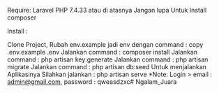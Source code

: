 Require:
Laravel PHP 7.4.33 atau di atasnya
Jangan lupa Untuk Install composer

Install :

Clone Project,
Rubah env.example jadi env dengan command : copy .env.example .env
Jalankan command : composer install
Jalankan command : php artisan key:generate
Jalankan command : php artisan migrate
Jalankan command : php artisan db:seed
Untuk menjalankan Aplikasinya Silahkan jalankan : php artisan serve
*Note: Login > email : admin@gmail.com, password : qweasdzxc# Ngalam_Juara
